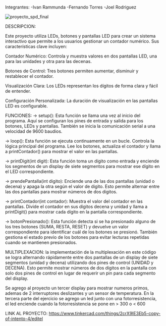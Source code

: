 Integrantes:
-Ivan Rammunda
-Fernando Torres
-Joel Rodriguez

![proyecto_spd_final](https://github.com/JoeDev10/Proyecto_SPD/assets/118489703/33771a4b-6250-4f6f-bb1a-e429ce1ff2bb)

DESCRIPCION:

Este proyecto utiliza LEDs, botones y pantallas LED para crear un sistema interactivo que permite a los usuarios gestionar un contador numérico. Sus características clave incluyen:

Contador Numérico: Controla y muestra valores en dos pantallas LED, una para las unidades y otra para las decenas.

Botones de Control: Tres botones permiten aumentar, disminuir y restablecer el contador.

Visualización Clara: Los LEDs representan los dígitos de forma clara y fácil de entender.

Configuración Personalizada: La duración de visualización en las pantallas LED es configurable.

FUNCIONES:
-> setup(): Esta función se llama una vez al inicio del programa. Aquí se configuran los pines de entrada y salida para los botones, LEDs y pantallas. También se inicia la comunicación serial a una velocidad de 9600 baudios.

-> loop(): Esta función se ejecuta continuamente en un bucle. Controla la lógica principal del programa. Lee los botones, actualiza el contador y llama a printContador() para mostrar el valor en las pantallas.

-> printDigit(int digit): Esta función toma un dígito como entrada y enciende los segmentos de un display de siete segmentos para mostrar ese dígito en el LED correspondiente.

-> prendePantalla(int digito): Enciende una de las dos pantallas (unidad o decena) y apaga la otra según el valor de digito. Esto permite alternar entre las dos pantallas para mostrar números de dos dígitos.

-> printContador(int contador): Muestra el valor del contador en las pantallas. Divide el contador en sus dígitos decena y unidad y llama a printDigit() para mostrar cada dígito en la pantalla correspondiente.

-> botonPresionado(): Esta función detecta si se ha presionado alguno de los tres botones (SUMA, RESTA, RESET) y devuelve un valor correspondiente para identificar cuál de los botones se presionó. También gestiona el estado previo de los botones para evitar lecturas repetidas cuando se mantienen presionados.

MULTIPLEXACION:
la implementación de la multiplexación en este código se logra alternando rápidamente entre dos pantallas de un display de siete segmentos (unidad y decena) utilizando dos pines de control (UNIDAD y DECENA). Esto permite mostrar números de dos dígitos en la pantalla con solo dos pines de control en lugar de requerir un pin para cada segmento del display.

Se agrego al proyecto un tercer display para mostrar numeros primos, ademas de 2 interruptores deslizantes y un sensor de temperatura.
En la tercera parte del ejercicio se agrego un led junto con una fotorresistencia, el led enciende cuando la fotorresistencia se pone en > 300 o < 600

LINK AL PROYECTO:
https://www.tinkercad.com/things/2crX9IE3Eb5-copy-of-intento-4/editel



